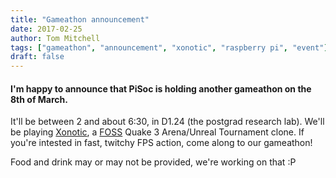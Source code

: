 ```yaml
---
title: "Gameathon announcement"
date: 2017-02-25
author: Tom Mitchell
tags: ["gameathon", "announcement", "xonotic", "raspberry pi", "event"]
draft: false
---
```


#### I'm happy to announce that PiSoc is holding another gameathon on the 8th of March.

It'll be between 2 and about 6:30, in D1.24 (the postgrad research lab). We'll be playing [Xonotic](http://www.xonotic.org/), a [FOSS](https://en.wikipedia.org/wiki/Free_and_open-source_software) Quake 3 Arena/Unreal Tournament clone. If you're intested in fast, twitchy FPS action, come along to our gameathon! 

Food and drink may or may not be provided, we're working on that :P

